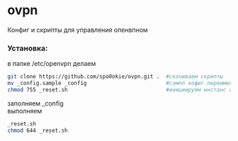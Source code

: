 # ovpn
Конфиг и скрипты для управления опенвпном

### Установка:
в папке /etc/openvpn делаем
```bash
git clone https://github.com/spo0okie/ovpn.git .  #скачиваем скрипты
mv _config.sample _config                         #сэмпл кофиг переименовываем в боевой
chmod 755 _reset.sh                               #инициируем инстанс openvpn
```
  
заполняем _config  
выполняем  
  
```bash
_reset.sh
chmod 644 _reset.sh
```
